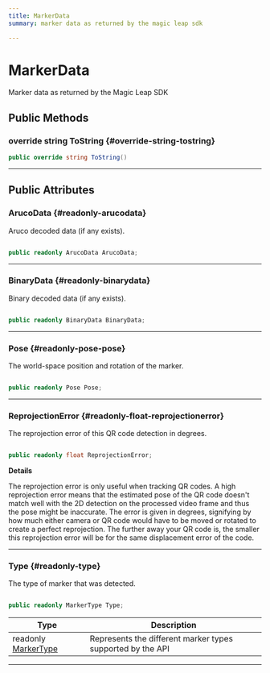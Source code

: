 ```yaml
---
title: MarkerData
summary: marker data as returned by the magic leap sdk 

---
```


# MarkerData




Marker data as returned by the Magic Leap SDK   





## Public Methods

### override string ToString {#override-string-tostring}

```csharp
public override string ToString()
```






-----------

## Public Attributes

### ArucoData {#readonly-arucodata}

Aruco decoded data (if any exists). 

```csharp

public readonly ArucoData ArucoData;

```






-----------

### BinaryData {#readonly-binarydata}

Binary decoded data (if any exists). 

```csharp

public readonly BinaryData BinaryData;

```






-----------

### Pose {#readonly-pose-pose}

The world-space position and rotation of the marker. 

```csharp

public readonly Pose Pose;

```






-----------

### ReprojectionError {#readonly-float-reprojectionerror}

The reprojection error of this QR code detection in degrees. 

```csharp

public readonly float ReprojectionError;

```


**Details**

The reprojection error is only useful when tracking QR codes. A high reprojection error means that the estimated pose of the QR code doesn't match well with the 2D detection on the processed video frame and thus the pose might be inaccurate. The error is given in degrees, signifying by how much either camera or QR code would have to be moved or rotated to create a perfect reprojection. The further away your QR code is, the smaller this reprojection error will be for the same displacement error of the code. 





-----------

### Type {#readonly-type}

The type of marker that was detected. 

```csharp

public readonly MarkerType Type;

```

| Type | Description  | 
|--|--|
| readonly [MarkerType](/versioned_docs/version-31-Aug-2023/unity-api/api/UnityEngine.XR.MagicLeap/MLMarkerTracker/UnityEngine.XR.MagicLeap.MLMarkerTracker.md#enums-markertype) | Represents the different marker types supported by the API  |





-----------


